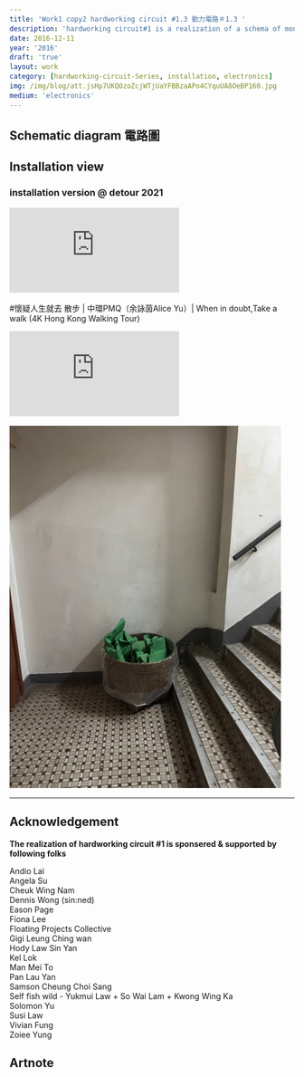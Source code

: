 ```yaml
---
title: 'Work1 copy2 hardworking circuit #1.3 勤力電路＃1.3 '
description: 'hardworking circuit#1 is a realization of a schema of monotonous, repetitive circuit, using as many units as possible of relay switch to bridge up the sequential extension of cables, merely for the purpose of electricity connection 勤力電路#1 實現了一個單調、重複的電路系統，以大量繼電器連接，順序延長成極長的電線，只不過就是為了通電。'
date: 2016-12-11
year: '2016'
draft: 'true'
layout: work
category: [hardworking-circuit-Series, installation, electronics]
img: /img/blog/att.jsHp7UKQOzoZcjWTjUaYFBBzaAPo4CYquUA8OeBP160.jpg
medium: 'electronics'
---
```




## Schematic diagram 電路圖

## Installation view

### installation version @ detour 2021
<iframe style="aspect-ratio: 16/9;" class="w-full " src="https://www.youtube.com/embed/11qC7Bg3erE" title="YouTube video player" frameborder="0" allow="accelerometer; autoplay; clipboard-write; encrypted-media; gyroscope; picture-in-picture; web-share" allowfullscreen></iframe>

#懷疑人生就去 散步 | 中環PMQ（余詠茵Alice Yu）| When in doubt,Take a walk (4K Hong Kong Walking Tour)
<iframe style="aspect-ratio: 16/9;" class="w-full " src="https://www.youtube.com/embed/5k83A6uVV0s?start=129" title="YouTube video player" frameborder="0" allow="accelerometer; autoplay; clipboard-write; encrypted-media; gyroscope; picture-in-picture; web-share" allowfullscreen></iframe>

![alt text](/img/testing/IMG_0224.jpeg)


---
## Acknowledgement
**The realization of  hardworking circuit #1 is sponsered & supported by following folks**
 
Andio Lai  
Angela Su  
Cheuk Wing Nam  
Dennis Wong (sin:ned)  
Eason Page  
Fiona Lee  
Floating Projects Collective  
Gigi Leung Ching wan  
Hody Law Sin Yan  
Kel Lok  
Man Mei To  
Pan Lau Yan  
Samson Cheung Choi Sang  
Self fish wild - Yukmui Law + So Wai Lam + Kwong Wing Ka  
Solomon Yu  
Susi Law  
Vivian Fung  
Zoiee Yung

## Artnote
